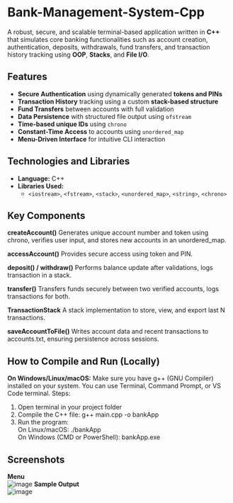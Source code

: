 # Bank-Management-System-Cpp

A robust, secure, and scalable terminal-based application written in **C++** that simulates core banking functionalities such as account creation, authentication, deposits, withdrawals, fund transfers, and transaction history tracking using **OOP**, **Stacks**, and **File I/O**.

## Features

- **Secure Authentication** using dynamically generated **tokens and PINs**
- **Transaction History** tracking using a custom **stack-based structure**
- **Fund Transfers** between accounts with full validation
- **Data Persistence** with structured file output using `ofstream`
- **Time-based unique IDs** using `chrono`
- **Constant-Time Access** to accounts using `unordered_map`
- **Menu-Driven Interface** for intuitive CLI interaction

## Technologies and Libraries

- **Language:** C++
- **Libraries Used:**
  - `<iostream>`, `<fstream>`, `<stack>`, `<unordered_map>`, `<string>`, `<chrono>`

## Key Components

**createAccount()**
Generates unique account number and token using chrono, verifies user input, and stores new accounts in an unordered_map.

**accessAccount()**
Provides secure access using token and PIN.

**deposit() / withdraw()**
Performs balance update after validations, logs transaction in a stack.

**transfer()**
Transfers funds securely between two verified accounts, logs transactions for both.

**TransactionStack**
A stack implementation to store, view, and export last N transactions.

**saveAccountToFile()**
Writes account data and recent transactions to accounts.txt, ensuring persistence across sessions.

## How to Compile and Run (Locally)
**On Windows/Linux/macOS:**
Make sure you have g++ (GNU Compiler) installed on your system. You can use Terminal, Command Prompt, or VS Code terminal.
Steps:
1. Open terminal in your project folder
2. Compile the C++ file: g++ main.cpp -o bankApp
3. Run the program:  
        On Linux/macOS: ./bankApp  
        On Windows (CMD or PowerShell): bankApp.exe  
## Screenshots

**Menu**  
![image](https://github.com/user-attachments/assets/21631ca4-28fc-4fbb-b7dc-c941097c3982)
**Sample Output**  
![image](https://github.com/user-attachments/assets/d6e90f33-64f8-4811-b51e-e6c371c479d4)


